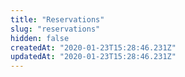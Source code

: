 ```yaml
---
title: "Reservations"
slug: "reservations"
hidden: false
createdAt: "2020-01-23T15:28:46.231Z"
updatedAt: "2020-01-23T15:28:46.231Z"
---
```

